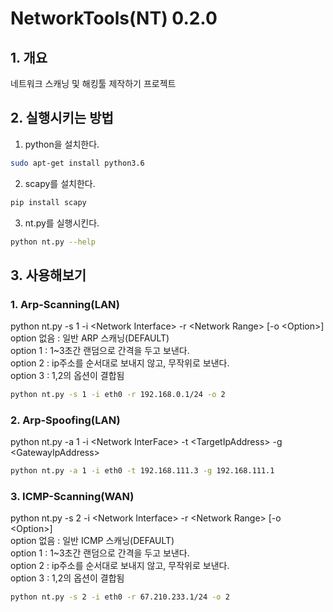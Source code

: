 NetworkTools(NT) 0.2.0  
===
## 1. 개요
네트워크 스캐닝 및 해킹툴 제작하기 프로젝트

## 2. 실행시키는 방법
1. python을 설치한다.
~~~bash
sudo apt-get install python3.6
~~~
2. scapy를 설치한다.
~~~bash
pip install scapy
~~~
3. nt.py를 실행시킨다.
~~~bash
python nt.py --help
~~~

## 3. 사용해보기
### 1. Arp-Scanning(LAN)
python nt.py -s 1 -i \<Network Interface> -r \<Network Range> [-o \<Option>]  
option 없음 : 일반 ARP 스캐닝(DEFAULT)  
option 1 : 1~3초간 랜덤으로 간격을 두고 보낸다.  
option 2 : ip주소를 순서대로 보내지 않고, 무작위로 보낸다.  
option 3 : 1,2의 옵션이 결합됨  
~~~bash
python nt.py -s 1 -i eth0 -r 192.168.0.1/24 -o 2
~~~

### 2. Arp-Spoofing(LAN)
python nt.py -a 1 -i \<Network InterFace> -t \<TargetIpAddress> -g \<GatewayIpAddress>
~~~bash
python nt.py -a 1 -i eth0 -t 192.168.111.3 -g 192.168.111.1
~~~

### 3. ICMP-Scanning(WAN)
python nt.py -s 2 -i \<Network Interface> -r \<Network Range> [-o \<Option>]  
option 없음 : 일반 ICMP 스캐닝(DEFAULT)  
option 1 : 1~3초간 랜덤으로 간격을 두고 보낸다.  
option 2 : ip주소를 순서대로 보내지 않고, 무작위로 보낸다.  
option 3 : 1,2의 옵션이 결합됨  
~~~bash
python nt.py -s 2 -i eth0 -r 67.210.233.1/24 -o 2
~~~